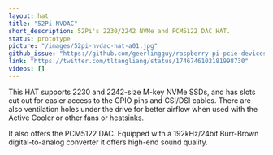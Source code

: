 ```yaml
---
layout: hat
title: "52Pi NVDAC"
short_description: 52Pi's 2230/2242 NVMe and PCM5122 DAC HAT.
status: prototype
picture: "/images/52pi-nvdac-hat-a01.jpg"
github_issue: "https://github.com/geerlingguy/raspberry-pi-pcie-devices/issues/582"
link: "https://twitter.com/tltangliang/status/1746746102181998730"
videos: []
---
```

This HAT supports 2230 and 2242-size M-key NVMe SSDs, and has slots cut out for easier access to the GPIO pins and CSI/DSI cables. There are also ventilation holes under the drive for better airflow when used with the Active Cooler or other fans or heatsinks.

It also offers the PCM5122 DAC. Equipped with a 192kHz/24bit Burr-Brown digital-to-analog converter it offers high-end sound quality.

